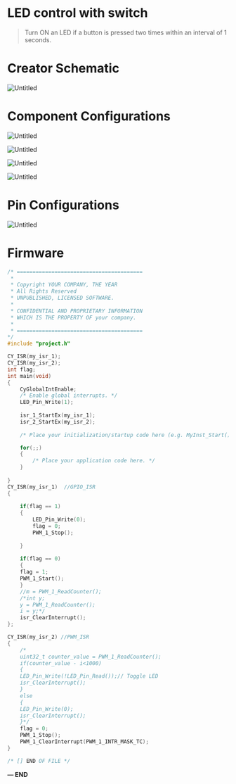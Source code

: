 # LED control with switch

> Turn ON an LED if a button is pressed two times within an interval of 1 seconds.
> 

# Creator Schematic

![Untitled](LED%20control%20with%20switch%20fffd051c359e81d28858e986d0f2c1ed/Untitled.png)

# Component Configurations

                                             

![Untitled](LED%20control%20with%20switch%20fffd051c359e81d28858e986d0f2c1ed/Untitled%201.png)

![Untitled](LED%20control%20with%20switch%20fffd051c359e81d28858e986d0f2c1ed/Untitled%202.png)

![Untitled](LED%20control%20with%20switch%20fffd051c359e81d28858e986d0f2c1ed/Untitled%203.png)

![Untitled](LED%20control%20with%20switch%20fffd051c359e81d28858e986d0f2c1ed/Untitled%204.png)

# Pin Configurations

![Untitled](LED%20control%20with%20switch%20fffd051c359e81d28858e986d0f2c1ed/Untitled%205.png)

# Firmware

```c
/* ========================================
 *
 * Copyright YOUR COMPANY, THE YEAR
 * All Rights Reserved
 * UNPUBLISHED, LICENSED SOFTWARE.
 *
 * CONFIDENTIAL AND PROPRIETARY INFORMATION
 * WHICH IS THE PROPERTY OF your company.
 *
 * ========================================
*/
#include "project.h"

CY_ISR(my_isr_1);
CY_ISR(my_isr_2);
int flag;
int main(void)
{
    CyGlobalIntEnable; 
    /* Enable global interrupts. */
    LED_Pin_Write(1);
    
    isr_1_StartEx(my_isr_1);
    isr_2_StartEx(my_isr_2);
    
    /* Place your initialization/startup code here (e.g. MyInst_Start()) */

    for(;;)
    {
        /* Place your application code here. */
    }
    
}
CY_ISR(my_isr_1)  //GPIO_ISR
{
    
    if(flag == 1)
    {
        LED_Pin_Write(0);
        flag = 0;
        PWM_1_Stop();
       
    }
    
    if(flag == 0)
    {
    flag = 1;
    PWM_1_Start();
    }
    //m = PWM_1_ReadCounter();
    /*int y;
    y = PWM_1_ReadCounter();
    i = y;*/
    isr_ClearInterrupt();
};

CY_ISR(my_isr_2) //PWM_ISR
{   
    /*
    uint32_t counter_value = PWM_1_ReadCounter();
    if(counter_value - i<1000)
    {
    LED_Pin_Write(!LED_Pin_Read());// Toggle LED
    isr_ClearInterrupt();
    }
    else
    {
    LED_Pin_Write(0);
    isr_ClearInterrupt();
    }*/
    flag = 0;
    PWM_1_Stop();
    PWM_1_ClearInterrupt(PWM_1_INTR_MASK_TC);
}

/* [] END OF FILE */
```

**— END**